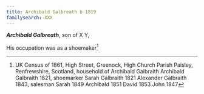 ```yaml
---
title: Archibald Galbreath b 1819
familysearch: XXX
---
```

***Archibald Galbreath***, son of X Y,

His occupation was as a shoemaker[^1861]


[^1861]: UK Census of 1861, High Street, Greenock, High Church Parish Paisley, Renfrewshire, Scotland, household of Archibald Galbraith
    Archibald Galbraith 1821, shoemarker
    Sarah Galbraith 1821
    Alexander Galbraith 1843, salesman
    Sarah 1849
    Archibald 1851
    David 1853
    John 1847
